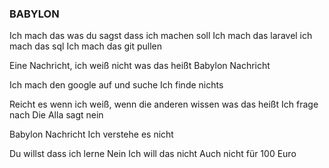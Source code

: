 ### BABYLON
Ich mach das was du sagst dass ich machen soll
Ich mach das laravel
ich mach das sql
Ich mach das git pullen

Eine Nachricht, ich weiß nicht was das heißt
Babylon Nachricht

Ich mach den google auf und suche
Ich finde nichts

Reicht es wenn ich weiß, wenn die anderen wissen was das heißt
Ich frage nach
Die Alla sagt
nein

Babylon Nachricht
Ich verstehe es nicht

Du willst dass ich lerne
Nein
Ich will das nicht
Auch nicht für 100 Euro
